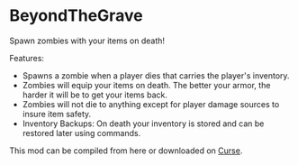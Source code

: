 # BeyondTheGrave
Spawn zombies with your items on death!

Features:

* Spawns a zombie when a player dies that carries the player's inventory.
* Zombies will equip your items on death. The better your armor, the harder it will be to get your items back.
* Zombies will not die to anything except for player damage sources to insure item safety.
* Inventory Backups: On death your inventory is stored and can be restored later using commands.

This mod can be compiled from here or downloaded on [Curse](http://mods.curse.com/mc-mods/minecraft/245390-beyond-the-grave).
